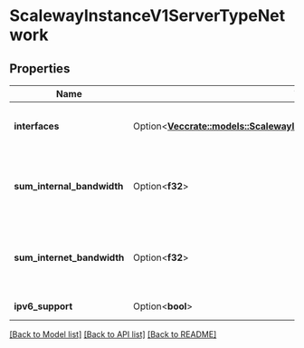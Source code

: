 # ScalewayInstanceV1ServerTypeNetwork

## Properties

Name | Type | Description | Notes
------------ | ------------- | ------------- | -------------
**interfaces** | Option<[**Vec<crate::models::ScalewayInstanceV1ServerTypeNetworkInterface>**](scaleway.instance.v1.ServerType.Network.Interface.md)> | List of available network interfaces | [optional]
**sum_internal_bandwidth** | Option<**f32**> | Total maximum internal bandwidth in bits per seconds | [optional]
**sum_internet_bandwidth** | Option<**f32**> | Total maximum internet bandwidth in bits per seconds | [optional]
**ipv6_support** | Option<**bool**> | True if IPv6 is enabled | [optional]

[[Back to Model list]](../README.md#documentation-for-models) [[Back to API list]](../README.md#documentation-for-api-endpoints) [[Back to README]](../README.md)


